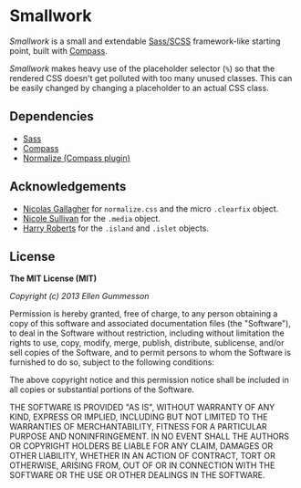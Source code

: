 # Smallwork

*Smallwork* is a small and extendable [Sass/SCSS](http://sass-lang.com/ "Sass/SCSS") framework-like starting point, built with [Compass](http://compass-style.org/ "Compass"). 

*Smallwork* makes heavy use of the placeholder selector (`%`) so that the rendered CSS doesn't get polluted with too many unused classes. This can be easily changed by changing a placeholder to an actual CSS class.

## Dependencies

- [Sass](http://sass-lang.com/ "Sass")
- [Compass](http://compass-style.org/ "Compass")
- [Normalize (Compass plugin)](https://github.com/ksmandersen/compass-normalize "Normalize (Compass plugin)")

## Acknowledgements

- [Nicolas Gallagher](http://nicolasgallagher.com/ "Nicolas Gallagher") for `normalize.css` and the micro `.clearfix` object.
- [Nicole Sullivan](http://www.stubbornella.org/content/ "Nicole Sullivan") for the `.media` object.
- [Harry Roberts](http://csswizardry.com/ "Harry Roberts") for the `.island` and `.islet` objects.

## License

**The MIT License (MIT)**

*Copyright (c) 2013 Ellen Gummesson*

Permission is hereby granted, free of charge, to any person obtaining a copy of this software and associated documentation files (the "Software"), to deal in the Software without restriction, including without limitation the rights to use, copy, modify, merge, publish, distribute, sublicense, and/or sell copies of the Software, and to permit persons to whom the Software is furnished to do so, subject to the following conditions:

The above copyright notice and this permission notice shall be included in all copies or substantial portions of the Software.

THE SOFTWARE IS PROVIDED "AS IS", WITHOUT WARRANTY OF ANY KIND, EXPRESS OR IMPLIED, INCLUDING BUT NOT LIMITED TO THE WARRANTIES OF MERCHANTABILITY, FITNESS FOR A PARTICULAR PURPOSE AND NONINFRINGEMENT. IN NO EVENT SHALL THE AUTHORS OR COPYRIGHT HOLDERS BE LIABLE FOR ANY CLAIM, DAMAGES OR OTHER LIABILITY, WHETHER IN AN ACTION OF CONTRACT, TORT OR OTHERWISE, ARISING FROM, OUT OF OR IN CONNECTION WITH THE SOFTWARE OR THE USE OR OTHER DEALINGS IN THE SOFTWARE.